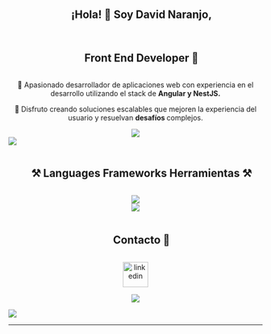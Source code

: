 
<div align="center">
  <div id="user-content-toc">
    <ul align="center">
      <summary><h2 style="display: inline-block">¡Hola! 👋 Soy David Naranjo,</h2></summary>
    </ul>
  </div>
</div>

<div align="center">
  <div id="user-content-toc">
    <ul align="center">
      <summary><h2 style="display: inline-block">Front End Developer 🚀</h2></summary>
    </ul>
  </div>
  <p>
   🚀 Apasionado desarrollador de aplicaciones web con experiencia en el desarrollo utilizando el stack de <strong>Angular y NestJS.</strong>
  </p>
</div>

<div align="center">
  <p>🌱 Disfruto creando soluciones escalables que mejoren la experiencia del usuario y resuelvan <strong>desafíos </strong>complejos.</p>
</div>

   

<div align="center">
  <a href="mailto:davide.naranjom@gmail.com">
    <img src="https://skillicons.dev/icons?i=gmail" />
  </a>
</div>

<img src="https://user-images.githubusercontent.com/73097560/115834477-dbab4500-a447-11eb-908a-139a6edaec5c.gif">

<div id="user-content-toc">
  <ul align="center">
    <summary><h2 style="display: inline-block">⚒️ Languages Frameworks Herramientas ⚒️</h2></summary>
  </ul>
</div>

<div align="center">
  <img src="https://skillicons.dev/icons?i=git,css,discord,docker,express,figma,firebase,github,nestjs" /><br>
  <img src="https://skillicons.dev/icons?i=html,js,materialui,mongodb,nodejs,postman,redux,tailwind,ts,vscode,angular" />
</div>

<!-- Connect with me -->
<!--h2 without bottom border-->
<div id="user-content-toc">
  <ul align="center">
    <summary><h2 style="display: inline-block">Contacto 🤝</h2></summary>
  </ul>
</div>

<!--icons and links-->
  <p align="center">
        <a href="https://www.linkedin.com/in/david-eduardo-naranjo-montanez-3b4185295/" target="blank" ><img align="center" src="https://user-images.githubusercontent.com/88904952/234979284-68c11d7f-1acc-4f0c-ac78-044e1037d7b0.png" alt="linkedin" height="50"                 width="50" />
        </a>
  </p>



<!--profile visit count-->
<div align="center">
  
[![](https://visitcount.itsvg.in/api?id=1010nishant&icon=3&color=6)](https://visitcount.itsvg.in)
  
</div>

<!--horizontal divider(gradiant)-->
<img src="https://user-images.githubusercontent.com/73097560/115834477-dbab4500-a447-11eb-908a-139a6edaec5c.gif">

----------------------------------------------------------------------

